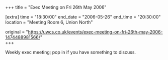 +++
title = "Exec Meeting on Fri 26th May 2006"

[extra]
time = "18:30:00"
end_date = "2006-05-26"
end_time = "20:30:00"
location = "Meeting Room 6, Union North"

original = "https://uwcs.co.uk/events/exec-meeting-on-fri-26th-may-2006-1474488981566/"    
+++

Weekly exec meeting; pop in if you have something to discuss.


